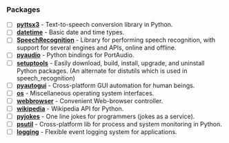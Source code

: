 ### Packages

- [ ] [**pyttsx3**](https://pypi.org/project/pyttsx3/) - Text-to-speech conversion library in Python.
- [ ] [**datetime**](https://docs.python.org/3/library/datetime.html) - Basic date and time types.
- [ ] [**SpeechRecognition**](https://pypi.org/project/SpeechRecognition/) - Library for performing speech recognition, with support for several engines and APIs, online and offline.
- [ ] [**pyaudio**](https://pypi.org/project/PyAudio/) - Python bindings for PortAudio.
- [ ] [**setuptools**](https://pypi.org/project/setuptools/) - Easily download, build, install, upgrade, and uninstall Python packages. (An alternate for distutils which is used in speech_recognition)
- [ ] [**pyautogui**](https://pypi.org/project/PyAutoGUI/) - Cross-platform GUI automation for human beings.
- [ ] [**os**](https://docs.python.org/3/library/os.html) - Miscellaneous operating system interfaces.
- [ ] [**webbrowser**](https://docs.python.org/3/library/webbrowser.html) - Convenient Web-browser controller.
- [ ] [**wikipedia**](https://pypi.org/project/wikipedia/) - Wikipedia API for Python.
- [ ] [**pyjokes**](https://pypi.org/project/pyjokes/) - One line jokes for programmers (jokes as a service).
- [ ] [**psutil**](https://pypi.org/project/psutil/) - Cross-platform lib for process and system monitoring in Python.
- [ ] [**logging**](https://docs.python.org/3/library/logging.html) - Flexible event logging system for applications.